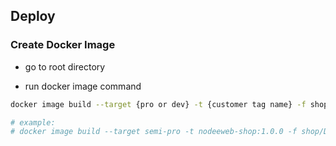 ## Deploy
### Create Docker Image
- go to root directory

- run docker image command

```bash
docker image build --target {pro or dev} -t {customer tag name} -f shop/Dockerfile .

# example:
# docker image build --target semi-pro -t nodeeweb-shop:1.0.0 -f shop/Dockerfile .
```
